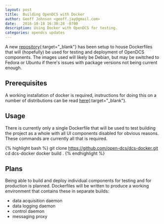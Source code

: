 ```yaml
---
layout: post
title:  Building OpenDCS with Docker
author: Geoff Johnson <geoff.jay@gmail.com>
date:   2016-10-18 16:38:28 -0700
description: Using Docker with OpenDCS for testing.
categories: opendcs updates
---
```


A new [repository][docker-repo]{:target="_blank"} has been setup to house
Dockerfiles that will (hopefully) be used for testing and deployment of OpenDCS
components.<!--break--> The images used will likely be Debian, but may be
switched to Fedora or Ubuntu if there's issues with package versions not being
current enough.

## Prerequisites

A working installation of docker is required, instructions for doing this on a
number of distributions can be read
[here](https://docs.docker.com/engine/installation/){:target="_blank"}.

## Usage

There is currently only a single Dockerfile that will be used to test building
the project as a whole with all UI components disabled for obvious reasons.
These commands are currently all that is required.

{% highlight bash %}
git clone https://github.com/open-dcs/dcs-docker.git
cd dcs-docker
docker build .
{% endhighlight %}

## Plans

Being able to build and deploy individual components for testing and for
production is planned. Dockerfiles will be written to produce a working
environment that contains these in separate builds:

* data acquisition daemon
* data logging daemon
* control daemon
* messaging proxy

[docker-repo]: https://github.com/open-dcs/dcs-docker.git
